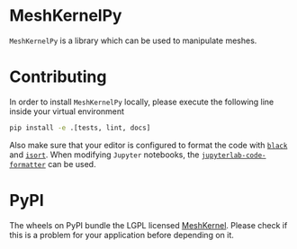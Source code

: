 # MeshKernelPy

`MeshKernelPy` is a library which can be used to manipulate meshes.


# Contributing

In order to install `MeshKernelPy` locally, please execute the following line inside your virtual environment

```bash
pip install -e .[tests, lint, docs]
```

Also make sure that your editor is configured to format the code with [`black`](https://black.readthedocs.io/en/stable/) and [`isort`](https://pycqa.github.io/isort/).
When modifying `Jupyter` notebooks, the [`jupyterlab-code-formatter`](https://jupyterlab-code-formatter.readthedocs.io/en/latest/installation.html) can be used.


# PyPI

The wheels on PyPI bundle the LGPL licensed [MeshKernel](https://github.com/Deltares/MeshKernel).
Please check if this is a problem for your application before depending on it.
